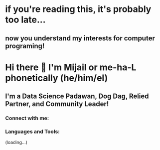 # if you're reading this, it's probably too late...
## now you understand my interests for computer programing!

# Hi there 👋 I'm Mijail or me-ha-L phonetically (he/him/el)


## I'm a Data Science Padawan, Dog Dag, Relied Partner, and Community Leader!

### Connect with me:

### Languages and Tools:

(loading...)



[twitter]: https://twitter.com/mijail_mariano
[linkedin]: https://linkedin.com/in/mijailmariano/
